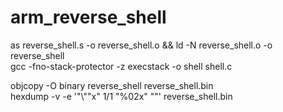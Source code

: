 # arm_reverse_shell

as reverse_shell.s -o reverse_shell.o && ld -N reverse_shell.o -o reverse_shell  
gcc -fno-stack-protector -z execstack -o shell shell.c  
  
objcopy -O binary reverse_shell reverse_shell.bin  
hexdump -v -e '"\\""x" 1/1 "%02x" ""' reverse_shell.bin  
